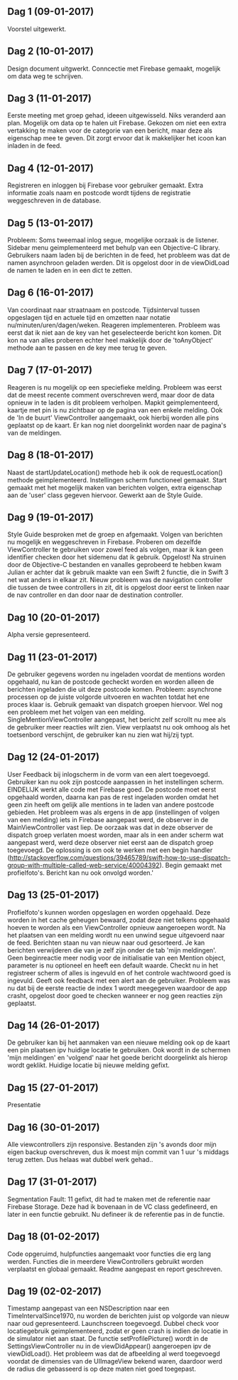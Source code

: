 ## Dag 1 (09-01-2017)
Voorstel uitgewerkt.

## Dag 2 (10-01-2017)
Design document uitgwerkt. Conncectie met Firebase gemaakt, mogelijk om data weg te schrijven.

## Dag 3 (11-01-2017)
Eerste meeting met groep gehad, ideeen uitgewisseld. Niks veranderd aan plan. Mogelijk om data op te halen uit Firebase. Gekozen om niet een extra vertakking te maken voor de categorie van een bericht, maar deze als eigenschap mee te geven. Dit zorgt ervoor dat ik makkelijker het icoon kan inladen in de feed.

## Dag 4 (12-01-2017)
Registreren en inloggen bij Firebase voor gebruiker gemaakt. Extra informatie zoals naam en postcode wordt tijdens de registratie weggeschreven in de database.

## Dag 5 (13-01-2017)
Probleem: Soms tweemaal inlog segue, mogelijke oorzaak is de listener. Sidebar menu geimplementeerd met behulp van een Objective-C library. Gebruikers naam laden bij de berichten in de feed, het probleem was dat de namen asynchroon geladen werden. Dit is opgelost door in de viewDidLoad de namen te laden en in een dict te zetten.

## Dag 6 (16-01-2017)
Van coordinaat naar straatnaam en postcode. Tijdsinterval tussen opgeslagen tijd en actuele tijd en omzetten naar notatie nu/minuten/uren/dagen/weken. Reageren implementeren. Probleem was eerst dat ik niet aan de key van het geselecteerde bericht kon komen. Dit kon na van alles proberen echter heel makkelijk door de 'toAnyObject' methode aan te passen en de key mee terug te geven. 

## Dag 7 (17-01-2017)
Reageren is nu mogelijk op een speciefieke melding. Probleem was eerst dat de meest recente comment overschreven werd, maar door de data opnieuw in te laden is dit probleem verholpen. Mapkit geimplementeerd, kaartje met pin is nu zichtbaar op de pagina van een enkele melding. Ook de 'In de buurt' ViewController aangemaakt, ook hierbij worden alle pins geplaatst op de kaart. Er kan nog niet doorgelinkt worden naar de pagina's van de meldingen.

## Dag 8 (18-01-2017)
Naast de startUpdateLocation() methode heb ik ook de requestLocation() methode geimplementeerd. Instellingen scherm functioneel gemaakt. Start gemaakt met het mogelijk maken van berichten volgen, extra eigenschap aan de 'user' class gegeven hiervoor. Gewerkt aan de Style Guide.

## Dag 9 (19-01-2017)
Style Guide besproken met de groep en afgemaakt. Volgen van berichten nu mogelijk en weggeschreven in Firebase. Proberen om dezelfde ViewController te gebruiken voor zowel feed als volgen, maar ik kan geen identifier checken door het sidemenu dat ik gebruik. Opgelost! Na struinen door de Objective-C bestanden en vanalles geprobeerd te hebben kwam Julian er achter dat ik gebruik maakte van een Swift 2 functie, die in Swift 3 net wat anders in elkaar zit. Nieuw probleem was de navigation controller die tussen de twee controllers in zit, dit is opgelost door eerst te linken naar de nav controller en dan door naar de destination controller.

## Dag 10 (20-01-2017)
Alpha versie gepresenteerd.

## Dag 11 (23-01-2017)
De gebruiker gegevens worden nu ingeladen voordat de mentions worden opgehaald, nu kan de postcode gecheckt worden en worden alleen de berichten ingeladen die uit deze postcode komen. Probleem: asynchrone processen op de juiste volgorde uitvoeren en wachten totdat het ene proces klaar is. Gebruik gemaakt van dispatch groepen hiervoor. Wel nog een probleem met het volgen van een melding. SingleMentionViewController aangepast, het bericht zelf scrollt nu mee als de gebruiker meer reacties wilt zien. View verplaatst nu ook omhoog als het toetsenbord verschijnt, de gebruiker kan nu zien wat hij/zij typt.

## Dag 12 (24-01-2017)
User Feedback bij inlogscherm in de vorm van een alert toegevoegd. Gebruiker kan nu ook zijn postcode aanpassen in het instellingen scherm. EINDELIJK werkt alle code met Firebase goed. De postcode moet eerst opgehaald worden, daarna kan pas de rest ingeladen worden omdat het geen zin heeft om gelijk alle mentions in te laden van andere postcode gebieden. Het probleem was als ergens in de app (instellingen of volgen van een melding) iets in Firebase aangepast werd, de observer in de MainViewController vast liep. De oorzaak was dat in deze observer de dispatch groep verlaten moest worden, maar als in een ander scherm wat aangepast werd, werd deze observer niet eerst aan de dispatch groep toegevoegd. De oplossing is om ook te werken met een begin handler (http://stackoverflow.com/questions/39465789/swift-how-to-use-dispatch-group-with-multiple-called-web-service/40004392). Begin gemaakt met profielfoto's. Bericht kan nu ook onvolgd worden.'

## Dag 13 (25-01-2017)
Profielfoto's kunnen worden opgeslagen en worden opgehaald. Deze worden in het cache geheugen bewaard, zodat deze niet telkens opgehaald hoeven te worden als een ViewController opnieuw aangeroepen wordt. Na het plaatsen van een melding wordt nu een unwind segue uitgevoerd naar de feed. Berichten staan nu van nieuw naar oud gesorteerd. Je kan berichten verwijderen die van je zelf zijn onder de tab 'mijn meldingen'. Geen beginreactie meer nodig voor de initialisatie van een Mention object, parameter is nu optioneel en heeft een default waarde. Checkt nu in het registreer scherm of alles is ingevuld en of het controle wachtwoord goed is ingevuld. Geeft ook feedback met een alert aan de gebruiker. Probleem was nu dat bij de eerste reactie de index 1 wordt meegegeven waardoor de app crasht, opgelost door goed te checken wanneer er nog geen reacties zijn geplaatst.

## Dag 14 (26-01-2017)
De gebruiker kan bij het aanmaken van een nieuwe melding ook op de kaart een pin plaatsen ipv huidige locatie te gebruiken. Ook wordt in de schermen 'mijn meldingen' en 'volgend' naar het goede bericht doorgelinkt als hierop wordt geklikt. Huidige locatie bij nieuwe melding gefixt.

## Dag 15 (27-01-2017)
Presentatie

## Dag 16 (30-01-2017)
Alle viewcontrollers zijn responsive. Bestanden zijn 's avonds door mijn eigen backup overschreven, dus ik moest mijn commit van 1 uur 's middags terug zetten. Dus helaas wat dubbel werk gehad..

## Dag 17 (31-01-2017)
Segmentation Fault: 11 gefixt, dit had te maken met de referentie naar Firebase Storage. Deze had ik bovenaan in de VC class gedefineerd, en later in een functie gebruikt. Nu defineer ik de referentie pas in de functie. 

## Dag 18 (01-02-2017)
Code opgeruimd, hulpfuncties aangemaakt voor functies die erg lang werden. Functies die in meerdere ViewControllers gebruikt worden verplaatst en globaal gemaakt. Readme aangepast en report geschreven.

## Dag 19 (02-02-2017)
Timestamp aangepast van een NSDescription naar een TimeIntervalSince1970, nu worden de berichten juist op volgorde van nieuw naar oud gepresenteerd. Launchscreen toegevoegd. Dubbel check voor locatiegebruik geimplementeerd, zodat er geen crash is indien de locatie in de simulator niet aan staat. De functie setProfilePicture() wordt in de SettingsViewController nu in de viewDidAppear() aangeroepen ipv de viewDidLoad(). Het probleem was dat de afbeelding al werd toegevoegd voordat de dimensies van de UIImageView bekend waren, daardoor werd de radius die gebasseerd is op deze maten niet goed toegepast.

